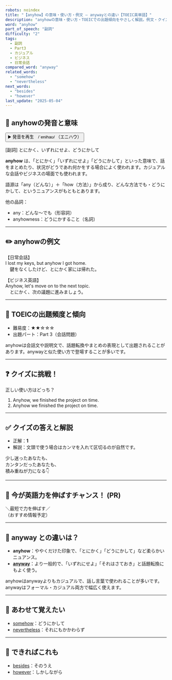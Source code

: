 ```yaml
---
robots: noindex
title: "【anyhow】の意味・使い方・例文 ― anywayとの違い【TOEIC英単語】"
description: "anyhowの意味・使い方・TOEICでの出題傾向をやさしく解説。例文・クイズ付きでanywayとの違いもわかりやすく学べます。"
word: "anyhow"
part_of_speech: "副詞"
difficulty: "2"
tags:
  - 副詞
  - Part3
  - カジュアル
  - ビジネス
  - 日常会話
compared_word: "anyway"
related_words:
  - "somehow"
  - "nevertheless"
next_words:
  - "besides"
  - "however"
last_update: "2025-05-04"
---
```


## 🔰 anyhowの発音と意味

<button class="play-audio" onclick="playTTS('anyhow')">
  <span class="play-audio-main">
    ▶️ 発音を再生　/ˈenihaʊ/
  </span>
  <span class="play-audio-sub">
    （エニハウ）
  </span>
</button>

[副詞] とにかく、いずれにせよ、どうにかして

**anyhow** は、「とにかく」「いずれにせよ」「どうにかして」といった意味で、話をまとめたり、状況がどうであれ何かをする場合によく使われます。カジュアルな会話やビジネスの場面でも使われます。

語源は「any（どんな）」＋「how（方法）」から成り、どんな方法でも・どうにかして、というニュアンスがもともとあります。

他の品詞：  
- any：どんな～でも（形容詞）
- anyhowness：どうにかすること（名詞）

---

## ✏️ anyhowの例文

【日常会話】  
I lost my keys, but anyhow I got home.  
　鍵をなくしたけど、とにかく家には帰れた。

【ビジネス英語】  
Anyhow, let's move on to the next topic.  
　とにかく、次の議題に進みましょう。

---

## 🎯 TOEICの出題頻度と傾向

- 難易度：★★☆☆☆
- 出題パート：Part 3（会話問題）

anyhowは会話文や説明文で、話題転換やまとめの表現として出題されることがあります。anywayと似た使い方で登場することが多いです。

---

## ❓ クイズに挑戦！

正しい使い方はどっち？

1. Anyhow, we finished the project on time.  
2. Anyhow we finished the project on time.

---

## ✅ クイズの答えと解説

- 正解：**1**
- 解説：文頭で使う場合はカンマを入れて区切るのが自然です。

少し迷ったあなたも、  
カンタンだったあなたも、  
積み重ねが力になる👇️

---

## 🚀 今が英語力を伸ばすチャンス！ (PR)

<div class="info-center">
＼最短で力を伸ばす／<br>  
（おすすめ情報予定）
</div>

---

## 🤔  anyway との違いは？

- **anyhow**：ややくだけた印象で、「とにかく」「どうにかして」など柔らかいニュアンス。
- **[anyway](/word/anyway/)**：より一般的で、「いずれにせよ」「それはさておき」と話題転換にもよく使う。

anyhowはanywayよりもカジュアルで、話し言葉で使われることが多いです。anywayはフォーマル・カジュアル両方で幅広く使えます。

---

## 🧩 あわせて覚えたい

- [somehow](/word/somehow/)：どうにかして
- [nevertheless](/word/nevertheless/)：それにもかかわらず

---

## 📖 できればこれも

- [besides](/word/besides/)：そのうえ
- [however](/word/however/)：しかしながら

<!-- cvid: aid47_bid01 -->
